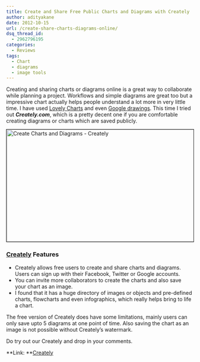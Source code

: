 ```yaml
---
title: Create and Share Free Public Charts and Diagrams with Creately
author: adityakane
date: 2012-10-15
url: /create-share-charts-diagrams-online/
dsq_thread_id:
  - 2962796195
categories:
  - Reviews
tags:
  - Chart
  - diagrams
  - image tools
---
```

Creating and sharing charts or diagrams online is a great way to collaborate while planning a project. Workflows and simple diagrams are great too but a impressive chart actually helps people understand a lot more in very little time. I have used [Lovely Charts][1] and even [Google drawings][2]. This time I tried out ***Creately.com***, which is a pretty decent one if you are comfortable creating diagrams or charts which are saved publicly.

[<img class=" wp-image-67153 alignnone" style="border: 1px solid black;" title="Create Charts and Diagrams - Creately" src="http://cdn.devilsworkshop.org/files/2012/10/Creately_diagrams.png" alt="Create Charts and Diagrams - Creately" width="560" height="302" />][3]

### <a href="http://creately.com" onclick="_gaq.push(['_trackEvent', 'outbound-article', 'http://creately.com', 'Creately']);" >Creately</a> Features

  * Creately allows free users to create and share charts and diagrams. Users can sign up with their Facebook, Twitter or Google accounts.
  * You can invite more collaborators to create the charts and also save your chart as an image.
  * I found that it has a huge directory of images or objects and pre-defined charts, flowcharts and even infographics, which really helps bring to life a chart.

The free version of Creately does have some limitations, mainly users can only save upto 5 diagrams at one point of time. Also saving the chart as an image is not possible without Creately’s watermark.

Do try out our Creately and drop in your comments.

**Link: **<a href="http://creately.com" onclick="_gaq.push(['_trackEvent', 'outbound-article', 'http://creately.com', 'Creately']);" >Creately</a>

 [1]: http://devilsworkshop.org/reviews/create-share-flowcharts-online-lovelycharts/36267/ "Create and share flowcharts online"
 [2]: http://devilsworkshop.org/news/use-google-drawings-for-brainstorming-sessions/25142/ "Use Google Drawings with Docs to collaborate over a flowchart"
 [3]: http://cdn.devilsworkshop.org/files/2012/10/Creately_diagrams.png
